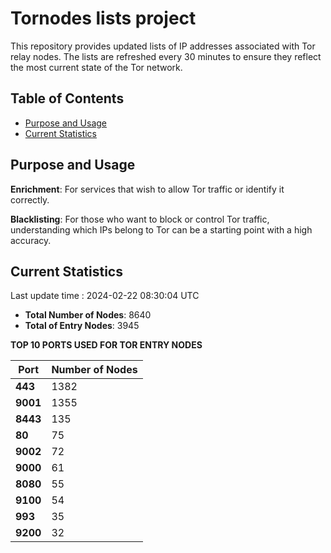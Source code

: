 # Tornodes lists project

This repository provides updated lists of IP addresses associated with Tor relay nodes. The lists are refreshed every 30 minutes to ensure they reflect the most current state of the Tor network.

## Table of Contents

- [Purpose and Usage](#purpose-and-usage)
- [Current Statistics](#current-statistics)


## Purpose and Usage

**Enrichment**: For services that wish to allow Tor traffic or identify it correctly.

**Blacklisting**: For those who want to block or control Tor traffic, understanding which IPs belong to Tor can be a starting point with a high accuracy.

## Current Statistics

Last update time : 2024-02-22 08:30:04 UTC

- **Total Number of Nodes**: 8640
- **Total of Entry Nodes**: 3945

**TOP 10 PORTS USED FOR TOR ENTRY NODES**

| **Port** | **Number of Nodes** |
|------|-----------------|
| **443**   | 1382  |
| **9001**   | 1355  |
| **8443**   | 135  |
| **80**   | 75  |
| **9002**   | 72  |
| **9000**   | 61  |
| **8080**   | 55  |
| **9100**   | 54  |
| **993**   | 35  |
| **9200**   | 32  |

